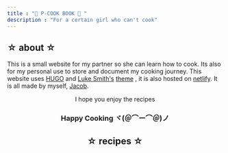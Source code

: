 ```yaml
---
title : "🍜 P-COOK BOOK 🍜 "
description : "For a certain girl who can't cook"
---
```


## ☆ about ☆
This is a small website for my partner so she can learn how to cook. Its also for my personal use to store and document my cooking journey. This website uses [HUGO](https://gohugo.io/) and [Luke Smith's](https://lukesmith.xyz/) [theme](https://github.com/LukeSmithxyz/lugo) , it is also hosted on [netlify]("https://app.netlify.com/"). It is all made by myself, [Jacob](https://jacobwmorgan.xyz/).

<div style="text-align:center;">
<p>I hope you enjoy the recipes </p>
</divs>
<h3> Happy Cooking ヾ(＠⌒ー⌒＠)ノ</h3>

## ☆ recipes ☆